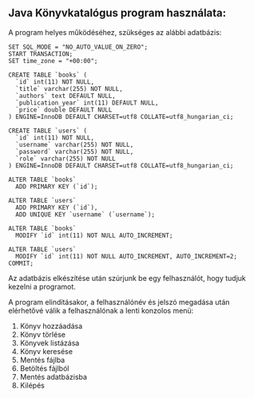 ## Java Könyvkatalógus program használata:


A program helyes működéséhez, szükséges az alábbi adatbázis:

```
SET SQL_MODE = "NO_AUTO_VALUE_ON_ZERO";
START TRANSACTION;
SET time_zone = "+00:00";

CREATE TABLE `books` (
  `id` int(11) NOT NULL,
  `title` varchar(255) NOT NULL,
  `authors` text DEFAULT NULL,
  `publication_year` int(11) DEFAULT NULL,
  `price` double DEFAULT NULL
) ENGINE=InnoDB DEFAULT CHARSET=utf8 COLLATE=utf8_hungarian_ci;

CREATE TABLE `users` (
  `id` int(11) NOT NULL,
  `username` varchar(255) NOT NULL,
  `password` varchar(255) NOT NULL,
  `role` varchar(255) NOT NULL
) ENGINE=InnoDB DEFAULT CHARSET=utf8 COLLATE=utf8_hungarian_ci;

ALTER TABLE `books`
  ADD PRIMARY KEY (`id`);

ALTER TABLE `users`
  ADD PRIMARY KEY (`id`),
  ADD UNIQUE KEY `username` (`username`);

ALTER TABLE `books`
  MODIFY `id` int(11) NOT NULL AUTO_INCREMENT;

ALTER TABLE `users`
  MODIFY `id` int(11) NOT NULL AUTO_INCREMENT, AUTO_INCREMENT=2;
COMMIT;

```

Az adatbázis elkészítése után szúrjunk be egy felhasználót, hogy tudjuk kezelni a programot.

A program elindításakor, a felhasználónév és jelszó megadása után elérhetővé válik a felhasználónak a lenti konzolos menü:

1. Könyv hozzáadása
2. Könyv törlése
3. Könyvek listázása
4. Könyv keresése
5. Mentés fájlba
6. Betöltés fájlból
7. Mentés adatbázisba
8. Kilépés
